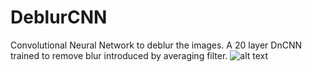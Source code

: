 # DeblurCNN
Convolutional Neural Network to deblur the images. A 20 layer DnCNN trained to remove blur introduced by averaging filter.
![alt text](https://github.com/rohit-pardasani/DeblurCNN/blob/master/MyDatasetTest/Q1.png)
